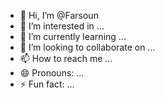 - 👋 Hi, I’m @Farsoun
- 👀 I’m interested in ...
- 🌱 I’m currently learning ...
- 💞️ I’m looking to collaborate on ...
- 📫 How to reach me ...
- 😄 Pronouns: ...
- ⚡ Fun fact: ...

<!---
Farsoun/Farsoun is a ✨ special ✨ repository because its `README.md` (this file) appears on your GitHub profile.
You can click the Preview link to take a look at your changes.
--->
